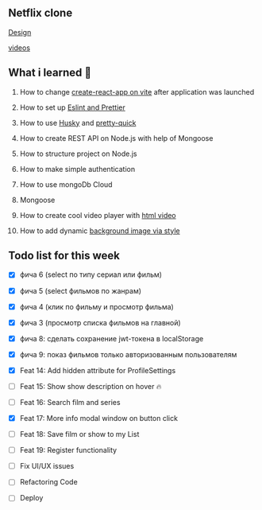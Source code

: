 ## Netflix clone


[Design](https://www.figma.com/file/6ry5jlt0yHsg1RvSUHG3CM/Netflix-Langing-Page-UI-Clone-(Community)?node-id=53%3A124&t=SY0BINP7Oslo4iPL-0)

[videos](https://gist.github.com/jsturgis/3b19447b304616f18657)

## What i learned 🧠

1. How to change [create-react-app on vite](https://cathalmacdonnacha.com/migrating-from-create-react-app-cra-to-vite) after application was launched 

2. How to set up [Eslint and Prettier](https://cathalmacdonnacha.com/setting-up-eslint-prettier-in-vitejs)

3. How to use [Husky](https://github.com/typicode/husky) and [pretty-quick](https://github.com/azz/pretty-quick) 

4. How to create REST API on Node.js with help of Mongoose

5. How to structure project on Node.js

6. How to make simple authentication

7. How to use mongoDb Cloud 

8. Mongoose

9. How to create cool video player with [html video](https://doka.guide/html/video/)

10. How to add dynamic [background image via style](https://stackoverflow.com/questions/36413862/set-background-in-react-js-using-style)



## Todo list for this week 

- [x] фича 6 (select по типу сериал или фильм)

- [x] фича 5 (select фильмов по жанрам)

- [x] фича 4 (клик по фильму и просмотр фильма)

- [x] фича 3 (просмотр списка фильмов на главной) 

- [x] фича 8: сделать сохранение jwt-токена в localStorage 

- [x] фича 9: показ фильмов только авторизованным пользователям

- [x] Feat 14: Add hidden attribute for ProfileSettings 

- [ ] Feat 15: Show show description on hover 🔥

- [ ] Feat 16: Search film and series

- [x] Feat 17: More info modal window on button click

- [ ] Feat 18: Save film or show to my List

- [ ] Feat 19: Register functionality

- [ ] Fix UI/UX issues

- [ ] Refactoring Code

- [ ] Deploy

